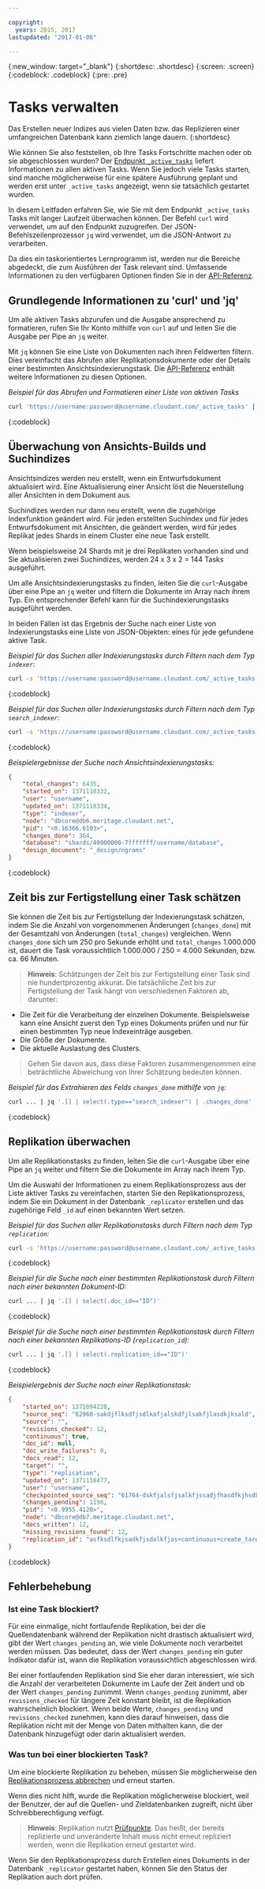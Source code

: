 ```yaml
---

copyright:
  years: 2015, 2017
lastupdated: "2017-01-06"

---
```


{:new_window: target="_blank"}
{:shortdesc: .shortdesc}
{:screen: .screen}
{:codeblock: .codeblock}
{:pre: .pre}

# Tasks verwalten

Das Erstellen neuer Indizes aus vielen Daten bzw. das Replizieren einer umfangreichen Datenbank kann ziemlich lange dauern.
{:shortdesc}

Wie können Sie also feststellen, ob Ihre Tasks Fortschritte machen oder ob sie abgeschlossen wurden?
Der [Endpunkt `_active_tasks`](../api/active_tasks.html) liefert Informationen zu allen aktiven Tasks.
Wenn Sie jedoch viele Tasks starten, sind manche möglicherweise für eine spätere Ausführung geplant und werden erst unter `_active_tasks` angezeigt, wenn sie tatsächlich gestartet wurden. 

In diesem Leitfaden erfahren Sie, wie Sie mit dem Endpunkt `_active_tasks` Tasks mit langer Laufzeit überwachen können.
Der Befehl `curl` wird verwendet, um auf den Endpunkt zuzugreifen.
Der JSON-Befehlszeilenprozessor `jq` wird verwendet, um die JSON-Antwort zu verarbeiten. 

Da dies ein taskorientiertes Lernprogramm ist, werden nur die Bereiche abgedeckt, die zum Ausführen der Task relevant sind.
Umfassende Informationen zu den verfügbaren Optionen finden Sie in der [API-Referenz](../api/index.html). 

## Grundlegende Informationen zu 'curl' und 'jq'

Um alle aktiven Tasks abzurufen und die Ausgabe ansprechend zu formatieren,
rufen Sie Ihr Konto mithilfe von `curl` auf und leiten Sie die Ausgabe per Pipe an `jq` weiter. 

Mit `jq` können Sie eine Liste von Dokumenten nach ihren Feldwerten filtern.
Dies vereinfacht das Abrufen aller Replikationsdokumente oder der Details einer bestimmten Ansichtsindexierungstask.
Die [API-Referenz](../api/index.html) enthält weitere Informationen zu diesen Optionen. 

_Beispiel für das Abrufen und Formatieren einer Liste von aktiven Tasks_

```sh
curl 'https://username:password@username.cloudant.com/_active_tasks' | jq '.'
```
{:codeblock}

## Überwachung von Ansichts-Builds und Suchindizes

Ansichtsindizes werden neu erstellt, wenn ein Entwurfsdokument aktualisiert wird.
Eine Aktualisierung einer Ansicht löst die Neuerstellung aller Ansichten in dem Dokument aus. 

Suchindizes werden nur dann neu erstellt, wenn die zugehörige Indexfunktion geändert wird.
Für jeden erstellten Suchindex und für jedes Entwurfsdokument mit Ansichten, die geändert werden,
wird für jedes Replikat jedes Shards in einem Cluster eine neue Task erstellt. 

Wenn beispielsweise 24 Shards
mit je drei Replikaten vorhanden sind
und Sie aktualisieren zwei Suchindizes,
werden 24 x 3 x 2 = 144 Tasks ausgeführt. 

Um alle Ansichtsindexierungstasks zu finden,
leiten Sie die `curl`-Ausgabe über eine Pipe an `jq` weiter
und filtern die Dokumente im Array nach ihrem Typ.
Ein entsprechender Befehl kann für die Suchindexierungstasks ausgeführt werden. 

In beiden Fällen ist das Ergebnis der Suche nach einer Liste von Indexierungstasks eine Liste von JSON-Objekten:
eines für jede gefundene aktive Task. 

_Beispiel für das Suchen aller Indexierungstasks durch Filtern nach dem Typ `indexer`:_

```sh
curl -s 'https://username:password@username.cloudant.com/_active_tasks' | jq '.[] | select(.type=="indexer")'
```
{:codeblock}

_Beispiel für das Suchen aller Indexierungstasks durch Filtern nach dem Typ `search_indexer`:_

```sh
curl -s 'https://username:password@username.cloudant.com/_active_tasks' | jq '.[] | select(.type=="search_indexer")'
```
{:codeblock}

_Beispielergebnisse der Suche nach Ansichtsindexierungstasks:_

```json
{
    "total_changes": 6435,
    "started_on": 1371118332,
    "user": "username",
    "updated_on": 1371118334,
    "type": "indexer",
    "node": "dbcore@db6.meritage.cloudant.net",
    "pid": "<0.16366.6103>",
    "changes_done": 364,
    "database": "shards/40000000-7fffffff/username/database",
    "design_document": "_design/ngrams"
}
```
{:codeblock}

## Zeit bis zur Fertigstellung einer Task schätzen

Sie können die Zeit bis zur Fertigstellung der Indexierungstask schätzen,
indem Sie die Anzahl von vorgenommenen Änderungen (`changes_done`) mit der Gesamtzahl von Änderungen (`total_changes`) vergleichen.
Wenn `changes_done` sich um 250 pro Sekunde erhöht und `total_changes` 1.000.000 ist,
dauert die Task voraussichtlich 1.000.000 / 250 = 4.000 Sekunden, bzw. ca. 66 Minuten. 

>   **Hinweis**: Schätzungen der Zeit bis zur Fertigstellung einer Task sind nie hundertprozentig akkurat. 
    Die tatsächliche Zeit bis zur Fertigstellung der Task hängt von verschiedenen Faktoren ab,
    darunter:

-   Die Zeit für die Verarbeitung der einzelnen Dokumente.
    Beispielsweise kann eine Ansicht zuerst den Typ eines
    Dokuments prüfen und nur für einen bestimmten Typ neue
    Indexeinträge ausgeben. 
-   Die Größe der Dokumente. 
-   Die aktuelle Auslastung des Clusters. 

>   Gehen Sie davon aus, dass diese Faktoren zusammengenommen eine beträchtliche Abweichung von Ihrer Schätzung bedeuten können. 

_Beispiel für das Extrahieren des Felds `changes_done` mithilfe von `jq`:_

```sh
curl ... | jq '.[] | select(.type=="search_indexer") | .changes_done'
```
{:codeblock}

## Replikation überwachen

Um alle Replikationstasks zu finden,
leiten Sie die `curl`-Ausgabe über eine Pipe an `jq` weiter
und filtern Sie die Dokumente im Array nach ihrem Typ.


Um die Auswahl der Informationen zu einem Replikationsprozess aus der Liste aktiver Tasks zu vereinfachen,
starten Sie den Replikationsprozess, indem Sie ein Dokument in der Datenbank `_replicator` erstellen und das
zugehörige Feld `_id` auf einen bekannten Wert setzen. 

_Beispiel für das Suchen aller Replikationstasks durch Filtern nach dem Typ `replication`:_

```sh
curl -s 'https://username:password@username.cloudant.com/_active_tasks' | jq '.[] | select(.type=="replication")'
```
{:codeblock}

_Beispiel für die Suche nach einer bestimmten Replikationstask durch Filtern nach einer bekannten Dokument-ID:_

```sh
curl ... | jq '.[] | select(.doc_id=="ID")'
```
{:codeblock}

_Beispiel für die Suche nach einer bestimmten Replikationstask durch Filtern nach einer bekannten Replikations-ID (`replication_id`):_

```sh
curl ... | jq '.[] | select(.replication_id=="ID")'
```
{:codeblock}

_Beispielergebnis der Suche nach einer Replikationstask:_

```json
{
    "started_on": 1371094220,
    "source_seq": "62960-sakdjflksdfjsdlkafjalskdfjlsakfjlasdkjksald",
    "source": "",
    "revisions_checked": 12,
    "continuous": true,
    "doc_id": null,
    "doc_write_failures": 0,
    "docs_read": 12,
    "target": "",
    "type": "replication",
    "updated_on": 1371118477,
    "user": "username",
    "checkpointed_source_seq": "61764-dskfjalsfjsalkfjssadjfhasdfkjhsdkfhsdkf",
    "changes_pending": 1196,
    "pid": "<0.9955.4120>",
    "node": "dbcore@db7.meritage.cloudant.net",
    "docs_written": 12,
    "missing_revisions_found": 12,
    "replication_id": "asfksdlfkjsadkfjsdalkfjas+continuous+create_target"
}
```
{:codeblock}

## Fehlerbehebung

### Ist eine Task blockiert?

Für eine einmalige, nicht fortlaufende Replikation, bei der die Quellendatenbank
während der Replikation nicht drastisch aktualisiert wird, gibt der Wert `changes_pending` an,
wie viele Dokumente noch verarbeitet werden müssen.
Das bedeutet, dass der Wert `changes_pending` ein guter Indikator dafür ist, wann die Replikation voraussichtlich abgeschlossen wird. 

Bei einer fortlaufenden Replikation sind Sie eher daran interessiert, wie sich die Anzahl
der verarbeiteten Dokumente im Laufe der Zeit ändert und ob der Wert `changes_pending`
zunimmt.
Wenn `changes_pending` zunimmt, aber `revisions_checked` für längere Zeit konstant bleibt, ist die Replikation wahrscheinlich blockiert.
Wenn beide Werte, `changes_pending` und `revisions_checked` zunehmen,
kann dies darauf hinweisen, dass die Replikation nicht mit der Menge von Daten mithalten kann, die
der Datenbank hinzugefügt oder darin aktualisiert werden. 

### Was tun bei einer blockierten Task?

Um eine blockierte Replikation zu beheben,
müssen Sie möglicherweise den [Replikationsprozess abbrechen](../api/replication.html#cancelling-a-replication) und erneut starten. 

Wenn dies nicht hilft, wurde die Replikation möglicherweise blockiert, weil der Benutzer, der auf die Quellen-
und Zieldatenbanken zugreift, nicht über Schreibberechtigung verfügt. 

>   **Hinweis**: Replikation nutzt [Prüfpunkte](replication_guide.html#checkpoints).
Das heißt, der bereits replizierte und unveränderte Inhalt muss nicht erneut repliziert werden, wenn die Replikation erneut gestartet wird.

Wenn Sie den Replikationsprozess durch Erstellen eines Dokuments in der Datenbank `_replicator` gestartet haben,
können Sie den Status der Replikation auch dort prüfen. 
